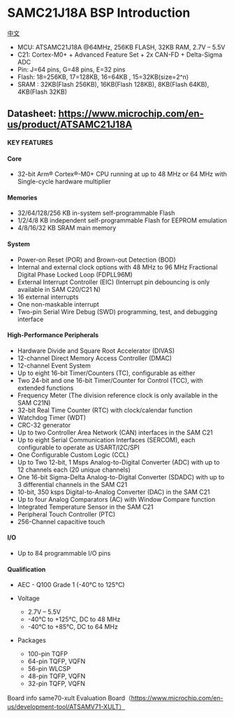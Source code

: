 # SAMC21J18A BSP Introduction

[中文](README_zh.md) 

- MCU: ATSAMC21J18A @64MHz, 256KB FLASH, 32KB RAM, 2.7V – 5.5V
- C21: Cortex-M0+ + Advanced Feature Set + 2x CAN-FD + Delta-Sigma ADC
- Pin: J=64 pins, G=48 pins, E=32 pins
- Flash: 18=256KB, 17=128KB, 16=64KB , 15=32KB(size=2^n)
- SRAM : 32KB(Flash 256KB), 16KB(Flash 128KB), 8KB(Flash 64KB), 4KB(Flash 32KB)
## Datasheet: <https://www.microchip.com/en-us/product/ATSAMC21J18A>

#### KEY FEATURES

#### Core
  - 32-bit Arm® Cortex®-M0+ CPU running at up to 48 MHz or 64 MHz with Single-cycle hardware multiplier

####  Memories
  - 32/64/128/256 KB in-system self-programmable Flash
  - 1/2/4/8 KB independent self-programmable Flash for EEPROM emulation
  - 4/8/16/32 KB SRAM main memory

#### System
  - Power-on Reset (POR) and Brown-out Detection (BOD)
  - Internal and external clock options with 48 MHz to 96 MHz Fractional Digital Phase Locked Loop (FDPLL96M)
  - External Interrupt Controller (EIC) (Interrupt pin debouncing is only available in SAM C20/C21 N)
  - 16 external interrupts
  - One non-maskable interrupt
  - Two-pin Serial Wire Debug (SWD) programming, test, and debugging interface

#### High-Performance Peripherals
  - Hardware Divide and Square Root Accelerator (DIVAS)
  - 12-channel Direct Memory Access Controller (DMAC)
  - 12-channel Event System
  - Up to eight 16-bit Timer/Counters (TC), configurable as either
  - Two 24-bit and one 16-bit Timer/Counter for Control (TCC), with extended functions
  - Frequency Meter (The division reference clock is only available in the SAM C21N)
  - 32-bit Real Time Counter (RTC) with clock/calendar function
  - Watchdog Timer (WDT)
  - CRC-32 generator
  - Up to two Controller Area Network (CAN) interfaces in the SAM C21
  - Up to eight Serial Communication Interfaces (SERCOM), each configurable to operate as USART/I2C/SPI
  - One Configurable Custom Logic (CCL)
  - Up to Two 12-bit, 1 Msps Analog-to-Digital Converter (ADC) with up to 12 channels each (20 unique channels)
  - One 16-bit Sigma-Delta Analog-to-Digital Converter (SDADC) with up to 3 differential channels in the SAM C21
  - 10-bit, 350 ksps Digital-to-Analog Converter (DAC) in the SAM C21
  - Up to four Analog Comparators (AC) with Window Compare function
  - Integrated Temperature Sensor in the SAM C21
  - Peripheral Touch Controller (PTC)
  - 256-Channel capacitive touch

#### I/O
  - Up to 84 programmable I/O pins

#### Qualification
  - AEC - Q100 Grade 1 (-40°C to 125°C)

- Voltage
  - 2.7V – 5.5V
  - -40°C to +125°C, DC to 48 MHz
  - -40°C to +85°C, DC to 64 MHz
- Packages
  - 100-pin TQFP
  - 64-pin TQFP, VQFN
  - 56-pin WLCSP
  - 48-pin TQFP, VQFN
  - 32-pin TQFP, VQFN

Board info
    same70-xult Evaluation Board（https://www.microchip.com/en-us/development-tool/ATSAMV71-XULT）
```
